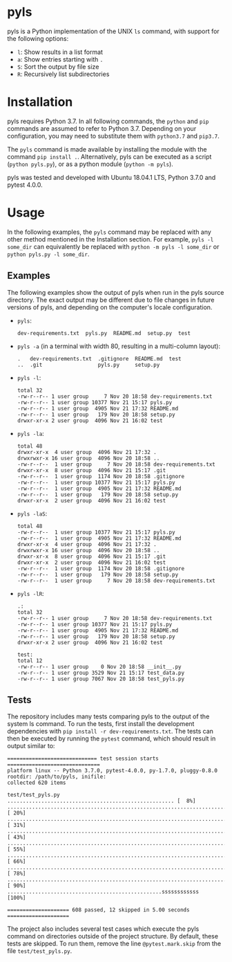 # pyls

pyls is a Python implementation of the UNIX `ls` command, with support for the following options: 

  - `l`: Show results in a list format
  - `a`: Show entries starting with `.`
  - `S`: Sort the output by file size
  - `R`: Recursively list subdirectories
  
# Installation

pyls requires Python 3.7. In all following commands, the `python` and `pip` commands are assumed to refer to Python 3.7. Depending on your configuration, you may need to substitute them with `python3.7` and `pip3.7`.

The `pyls` command is made available by installing the module with the command `pip install .`. Alternatively, pyls can be executed as a script (`python pyls.py`), or as a python module (`python -m pyls`).

pyls was tested and developed with Ubuntu 18.04.1 LTS, Python 3.7.0 and pytest 4.0.0.

# Usage

In the following examples, the `pyls` command may be replaced with any other method mentioned in the Installation section. For example, `pyls -l some_dir` can equivalently be replaced with `python -m pyls -l some_dir` or `python pyls.py -l some_dir`.


## Examples

The following examples show the output of pyls when run in the pyls source directory. The exact output may be different due to file changes in future versions of pyls, and depending on the computer's locale configuration.

  - `pyls`:
  
        dev-requirements.txt  pyls.py  README.md  setup.py  test


  - `pyls -a` (in a terminal with width 80, resulting in a multi-column layout):
  
        .   dev-requirements.txt  .gitignore  README.md  test  
        ..  .git                  pyls.py     setup.py  

        
  - `pyls -l`:
  
        total 32
        -rw-r--r-- 1 user group     7 Nov 20 18:58 dev-requirements.txt
        -rw-r--r-- 1 user group 10377 Nov 21 15:17 pyls.py
        -rw-r--r-- 1 user group  4905 Nov 21 17:32 README.md
        -rw-r--r-- 1 user group   179 Nov 20 18:58 setup.py
        drwxr-xr-x 2 user group  4096 Nov 21 16:02 test

  - `pyls -la`:
  
        total 48
        drwxr-xr-x  4 user group  4096 Nov 21 17:32 .
        drwxrwxr-x 16 user group  4096 Nov 20 18:58 ..
        -rw-r--r--  1 user group     7 Nov 20 18:58 dev-requirements.txt
        drwxr-xr-x  8 user group  4096 Nov 21 15:17 .git
        -rw-r--r--  1 user group  1174 Nov 20 18:58 .gitignore
        -rw-r--r--  1 user group 10377 Nov 21 15:17 pyls.py
        -rw-r--r--  1 user group  4905 Nov 21 17:32 README.md
        -rw-r--r--  1 user group   179 Nov 20 18:58 setup.py
        drwxr-xr-x  2 user group  4096 Nov 21 16:02 test



  - `pyls -laS`:
  
        total 48
        -rw-r--r--  1 user group 10377 Nov 21 15:17 pyls.py
        -rw-r--r--  1 user group  4905 Nov 21 17:32 README.md
        drwxr-xr-x  4 user group  4096 Nov 21 17:32 .
        drwxrwxr-x 16 user group  4096 Nov 20 18:58 ..
        drwxr-xr-x  8 user group  4096 Nov 21 15:17 .git
        drwxr-xr-x  2 user group  4096 Nov 21 16:02 test
        -rw-r--r--  1 user group  1174 Nov 20 18:58 .gitignore
        -rw-r--r--  1 user group   179 Nov 20 18:58 setup.py
        -rw-r--r--  1 user group     7 Nov 20 18:58 dev-requirements.txt

  - `pyls -lR`:
  
        .:
        total 32
        -rw-r--r-- 1 user group     7 Nov 20 18:58 dev-requirements.txt
        -rw-r--r-- 1 user group 10377 Nov 21 15:17 pyls.py
        -rw-r--r-- 1 user group  4905 Nov 21 17:32 README.md
        -rw-r--r-- 1 user group   179 Nov 20 18:58 setup.py
        drwxr-xr-x 2 user group  4096 Nov 21 16:02 test
        
        test:
        total 12
        -rw-r--r-- 1 user group    0 Nov 20 18:58 __init__.py
        -rw-r--r-- 1 user group 3529 Nov 21 15:17 test_data.py
        -rw-r--r-- 1 user group 7067 Nov 20 18:58 test_pyls.py



## Tests

The repository includes many tests comparing pyls to the output of the system ls command. To run the tests, first install the development dependencies with `pip install -r dev-requirements.txt`. The tests can then be executed by running the `pytest` command, which should result in output similar to:


    ============================= test session starts ==============================
    platform linux -- Python 3.7.0, pytest-4.0.0, py-1.7.0, pluggy-0.8.0
    rootdir: /path/to/pyls, inifile:
    collected 620 items                                                            
    
    test/test_pyls.py ...................................................... [  8%]
    ........................................................................ [ 20%]
    ........................................................................ [ 31%]
    ........................................................................ [ 43%]
    ........................................................................ [ 55%]
    ........................................................................ [ 66%]
    ........................................................................ [ 78%]
    ........................................................................ [ 90%]
    ..................................................ssssssssssss           [100%]
    
    ==================== 608 passed, 12 skipped in 5.00 seconds ====================


The project also includes several test cases which execute the pyls command on directories outside of the project structure. By default, these tests are skipped. To run them, remove the line `@pytest.mark.skip` from the file `test/test_pyls.py`.

